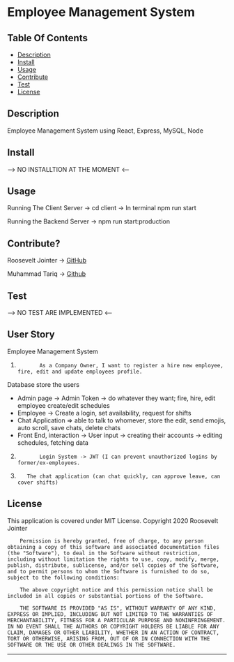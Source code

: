 # Employee Management System

## Table Of Contents
<!-- click each bullet to move to the associated section -->
* [Description](#description)
* [Install](#install)
* [Usage](#usage)
* [Contribute](#contribute)
* [Test](#test)
* [License](#license)

## Description

Employee Management System using React, Express, MySQL, Node

## Install

--> NO INSTALLTION AT THE MOMENT <--

## Usage

Running The Client Server
-> cd client
-> In terminal npm run start

Running the Backend Server 
-> npm run start:production


## Contribute?

Roosevelt Jointer -> [GitHub](https://github.com/rjointer2)

Muhammad Tariq -> [Github](https://github.com/mmtariqk)


## Test

--> NO TEST ARE IMPLEMENTED <--


## User Story

Employee Management System
1.            As a Company Owner, I want to register a hire new employee, fire, edit and update employees profile.
Database store the users
- Admin page -> Admin Token -> do whatever they want; fire, hire, edit employee
   create/edit schedules
- Employee -> Create a login, set availability, request for shifts
- Chat Application => able to talk to whomever, store the edit, send emojis,
   auto scroll, save chats, delete chats
- Front End, interaction -> User input -> creating their accounts ->
   editing schedules, fetching data
2.            Login System -> JWT (I can prevent unauthorized logins by former/ex-employees.
3.        The chat application (can chat quickly, can approve leave, can cover shifts)

## License

This application is covered under MIT License.
Copyright 2020 Roosevelt Jointer
       
        Permission is hereby granted, free of charge, to any person obtaining a copy of this software and associated documentation files (the "Software"), to deal in the Software without restriction, including without limitation the rights to use, copy, modify, merge, publish, distribute, sublicense, and/or sell copies of the Software, and to permit persons to whom the Software is furnished to do so, subject to the following conditions:
        
        The above copyright notice and this permission notice shall be included in all copies or substantial portions of the Software.
        
        THE SOFTWARE IS PROVIDED "AS IS", WITHOUT WARRANTY OF ANY KIND, EXPRESS OR IMPLIED, INCLUDING BUT NOT LIMITED TO THE WARRANTIES OF MERCHANTABILITY, FITNESS FOR A PARTICULAR PURPOSE AND NONINFRINGEMENT. IN NO EVENT SHALL THE AUTHORS OR COPYRIGHT HOLDERS BE LIABLE FOR ANY CLAIM, DAMAGES OR OTHER LIABILITY, WHETHER IN AN ACTION OF CONTRACT, TORT OR OTHERWISE, ARISING FROM, OUT OF OR IN CONNECTION WITH THE SOFTWARE OR THE USE OR OTHER DEALINGS IN THE SOFTWARE.

-------------------------------------------